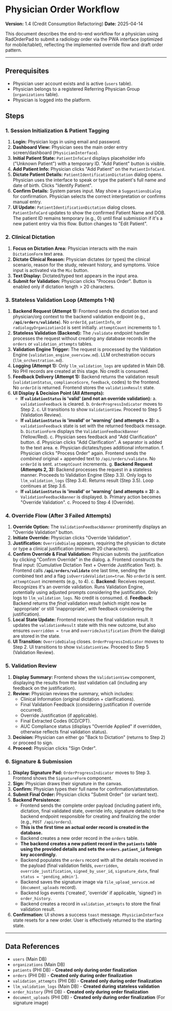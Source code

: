 # Physician Order Workflow

**Version:** 1.4 (Credit Consumption Refactoring)
**Date:** 2025-04-14

This document describes the end-to-end workflow for a physician using RadOrderPad to submit a radiology order via the PWA interface (optimized for mobile/tablet), reflecting the implemented override flow and draft order pattern.

---

## Prerequisites

-   Physician user account exists and is active (`users` table).
-   Physician belongs to a registered Referring Physician Group (`organizations` table).
-   Physician is logged into the platform.

## Steps

### 1. Session Initialization & Patient Tagging

1.  **Login:** Physician logs in using email and password.
2.  **Dashboard View:** Physician sees the main order entry screen/dashboard (`PhysicianInterface`).
3.  **Initial Patient State:** `PatientInfoCard` displays placeholder info ("Unknown Patient") with a temporary ID. "Add Patient" button is visible.
4.  **Add Patient Info:** Physician clicks "Add Patient" on the `PatientInfoCard`.
5.  **Dictate Patient Details:** `PatientIdentificationDictation` dialog opens. Physician uses the interface to speak or type the patient's full name and date of birth. Clicks "Identify Patient".
6.  **Confirm Details:** System parses input. May show a `SuggestionsDialog` for confirmation. Physician selects the correct interpretation or confirms manual entry.
7.  **UI Update:** `PatientIdentificationDictation` dialog closes. `PatientInfoCard` updates to show the confirmed Patient Name and DOB. The patient ID remains temporary (e.g., 0) until final submission if it's a new patient entry via this flow. Button changes to "Edit Patient".

### 2. Clinical Dictation

1.  **Focus on Dictation Area:** Physician interacts with the main `DictationForm` text area.
2.  **Dictate Clinical Reason:** Physician dictates (or types) the clinical scenario, reason for the study, relevant history, and symptoms. Voice input is activated via the `Mic` button.
3.  **Text Display:** Dictated/typed text appears in the input area.
4.  **Submit for Validation:** Physician clicks "Process Order". Button is enabled only if dictation length > 20 characters.

### 3. Stateless Validation Loop (Attempts 1-N)

1.  **Backend Request (Attempt 1):** Frontend sends the dictation text and physician/org context to the backend validation endpoint (e.g., **`/api/orders/validate`**). No `orderId`, `patientInfo`, or `radiologyOrganizationId` is sent initially. `attemptCount` increments to 1.
2.  **Stateless Validation (Backend):** The `/validate` endpoint handler processes the request without creating any database records in the `orders` or `validation_attempts` tables.
3.  **Validation Engine Trigger:** The request is processed by the Validation Engine (`validation_engine_overview.md`). LLM orchestration occurs (`llm_orchestration.md`).
4.  **Logging (Attempt 1):** Only `llm_validation_logs` are updated in Main DB. No PHI records are created at this stage. No credit is consumed.
5.  **Feedback Delivery (Attempt 1):** Backend returns the validation result (`validationStatus`, `complianceScore`, `feedback`, codes) to the frontend. No `orderId` is returned. Frontend stores the `validationResult` state.
6.  **UI Display & Decision Point (All Attempts):**
    *   **If `validationStatus` is 'valid' (and not an override validation):**
        a.  `validationFeedback` is cleared.
        b.  `OrderProgressIndicator` moves to Step 2.
        c.  UI transitions to show `ValidationView`. Proceed to Step 5 (Validation Review).
    *   **If `validationStatus` is 'invalid' or 'warning' (and attempts < 3):**
        a.  `validationFeedback` state is set with the returned feedback message.
        b.  `DictationForm` displays the `ValidationFeedbackBanner` (Yellow/Red).
        c.  Physician sees feedback and "Add Clarification" button.
        d.  Physician clicks "Add Clarification". A separator is added to the text area.
        e.  Physician dictates/types additional information.
        f.  Physician clicks "Process Order" again. Frontend sends the *combined* original + appended text to `/api/orders/validate`. No `orderId` is sent. `attemptCount` increments.
        g.  **Backend Request (Attempts 2, 3):** Backend processes the request in a stateless manner. Proceeds to Validation Engine (Step 3.3). Only logs to `llm_validation_logs` (Step 3.4). Returns result (Step 3.5). Loop continues at Step 3.6.
    *   **If `validationStatus` is 'invalid' or 'warning' (and attempts = 3):**
        a.  `ValidationFeedbackBanner` is displayed.
        b.  Primary action becomes "Override Validation".
        c.  Proceed to Step 4 (Override).

### 4. Override Flow (After 3 Failed Attempts)

1.  **Override Option:** The `ValidationFeedbackBanner` prominently displays an "Override Validation" button.
2.  **Initiate Override:** Physician clicks "Override Validation".
3.  **Justification:** `OverrideDialog` appears, requiring the physician to dictate or type a clinical justification (minimum 20 characters).
4.  **Confirm Override & Final Validation:** Physician submits the justification by clicking "Confirm Override" in the dialog.
    a.  Frontend constructs the final input: (Cumulative Dictation Text + Override Justification Text).
    b.  Frontend calls **`/api/orders/validate`** one last time, sending the combined text and a flag `isOverrideValidation=true`. No `orderId` is sent. `attemptCount` increments (e.g., to 4).
    c.  **Backend:** Receives request. Recognizes it's an override validation. Runs Validation Engine, potentially using adjusted prompts considering the justification. Only logs to `llm_validation_logs`. No credit is consumed.
    d.  **Feedback:** Backend returns the *final* validation result (which might now be 'appropriate' or still 'inappropriate', with feedback considering the justification).
5.  **Local State Update:** Frontend receives the final validation result. It updates the `validationResult` state with this new outcome, but also ensures `overridden = true` and `overrideJustification` (from the dialog) are stored in the state.
6.  **UI Transition:** `OverrideDialog` closes. `OrderProgressIndicator` moves to Step 2. UI transitions to show `ValidationView`. Proceed to Step 5 (Validation Review).

### 5. Validation Review

1.  **Display Summary:** Frontend shows the `ValidationView` component, displaying the results from the *last* validation call (including any feedback on the justification).
2.  **Review:** Physician reviews the summary, which includes:
    *   Clinical Information (original dictation + clarifications).
    *   Final Validation Feedback (considering justification if override occurred).
    *   Override Justification (if applicable).
    *   Final Extracted Codes (ICD/CPT).
    *   AUC Compliance status (displays "Override Applied" if overridden, otherwise reflects final validation status).
3.  **Decision:** Physician can either go "Back to Dictation" (returns to Step 2) or proceed to sign.
4.  **Proceed:** Physician clicks "Sign Order".

### 6. Signature & Submission

1.  **Display Signature Pad:** `OrderProgressIndicator` moves to Step 3. Frontend shows the `SignatureForm` component.
2.  **Sign:** Physician draws their signature in the canvas.
3.  **Confirm:** Physician types their full name for confirmation/attestation.
4.  **Submit Final Order:** Physician clicks "Submit Order" (or variant text).
5.  **Backend Persistence:**
     *   Frontend sends the complete order payload (including patient info, dictation, final validated state, override info, signature details) to the backend endpoint responsible for creating and finalizing the order (e.g., `POST /api/orders`).
     *   **This is the first time an actual order record is created in the database.**
     *   Backend creates a new order record in the `orders` table.
     *   **The backend creates a new patient record in the `patients` table using the provided details and sets the `orders.patient_id` foreign key accordingly.**
     *   Backend populates the `orders` record with all the details received in the payload (final validation fields, `overridden`, `override_justification`, `signed_by_user_id`, `signature_date`, final `status = 'pending_admin'`).
     *   Backend saves the signature image via `file_upload_service.md` (`document_uploads` record).
     *   Backend logs events ('created', 'override' if applicable, 'signed') in `order_history`.
     *   Backend creates a record in `validation_attempts` to store the final validation result.
6.  **Confirmation:** UI shows a success `toast` message. `PhysicianInterface` state resets for a new order. User is effectively returned to the starting state.

---

## Data References

-   `users` (Main DB)
-   `organizations` (Main DB)
-   `patients` (PHI DB) - **Created only during order finalization**
-   `orders` (PHI DB) - **Created only during order finalization**
-   `validation_attempts` (PHI DB) - **Created only during order finalization**
-   `llm_validation_logs` (Main DB) - **Created during stateless validation**
-   `order_history` (PHI DB) - **Created only during order finalization**
-   `document_uploads` (PHI DB) - **Created only during order finalization** (For signature image)